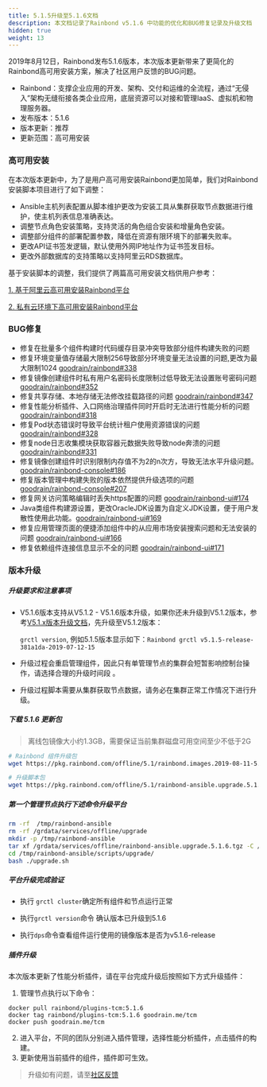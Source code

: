 ```yaml
---
title: 5.1.5升级至5.1.6文档
description: 本文档记录了Rainbond v5.1.6 中功能的优化和BUG修复记录及升级文档
hidden: true
weight: 13
---
```




2019年8月12日，Rainbond发布5.1.6版本，本次版本更新带来了更简化的Rainbond高可用安装方案，解决了社区用户反馈的BUG问题。

- Rainbond：支撑企业应用的开发、架构、交付和运维的全流程，通过“无侵入”架构无缝衔接各类企业应用，底层资源可以对接和管理IaaS、虚拟机和物理服务器。
- 发布版本：5.1.6
- 版本更新：推荐
- 更新范围：高可用安装

### 高可用安装

在本次版本更新中，为了是用户高可用安装Rainbond更加简单，我们对Rainbond安装脚本项目进行了如下调整：

* Ansible主机列表配置从脚本维护更改为安装工具从集群获取节点数据进行维护，使主机列表信息准确表达。
* 调整节点角色安装策略，支持灵活的角色组合安装和增量角色安装。
* 调整部分组件的部署配置参数，降低在资源有限环境下的部署失败率。
* 更改API证书签发逻辑，默认使用外网IP地址作为证书签发目标。
* 更改外部数据库的支持策略以支持阿里云RDS数据库。

基于安装脚本的调整，我们提供了两篇高可用安装文档供用户参考：

[1. 基于阿里云高可用安装Rainbond平台](../user-operations/install/install-base-alicloud/)

[2. 私有云环境下高可用安装Rainbond平台](../user-operations/install/install-base-ha/)

### BUG修复

* 修复在批量多个组件构建时代码缓存目录冲突导致部分组件构建失败的问题
* 修复环境变量值存储最大限制256导致部分环境变量无法设置的问题,更改为最大限制1024 [goodrain/rainbond#338](https://github.com/goodrain/rainbond/issues/338)
* 修复镜像创建组件时私有用户名密码长度限制过低导致无法设置账号密码问题 [goodrain/rainbond#352](https://github.com/goodrain/rainbond/issues/352)
* 修复共享存储、本地存储无法修改挂载路径的问题 [goodrain/rainbond#347](https://github.com/goodrain/rainbond/issues/347)
* 修复性能分析插件、入口网络治理插件同时开启时无法进行性能分析的问题 [goodrain/rainbond#318](https://github.com/goodrain/rainbond/issues/318)
* 修复Pod状态错误时导致平台统计租户使用资源错误的问题 [goodrain/rainbond#328](https://github.com/goodrain/rainbond/issues/328)
* 修复node日志收集模块获取容器元数据失败导致node奔溃的问题 [goodrain/rainbond#331](https://github.com/goodrain/rainbond/issues/331)
* 修复镜像创建组件时识别限制内存值不为2的n次方，导致无法水平升级问题。[goodrain/rainbond-console#186](https://github.com/goodrain/rainbond-console/issues/186)
* 修复版本管理中构建失败的版本依然提供升级选项的问题 [goodrain/rainbond-console#207](https://github.com/goodrain/rainbond-console/issues/207)
* 修复网关访问策略编辑时丢失https配置的问题 [goodrain/rainbond-ui#174](https://github.com/goodrain/rainbond-ui/issues/174)
* Java类组件构建源设置，更改OracleJDK设置为自定义JDK设置，便于用户发散性使用此功能。[goodrain/rainbond-ui#169](https://github.com/goodrain/rainbond-ui/issues/169)
* 修复应用管理页面的便捷添加组件中的从应用市场安装搜索问题和无法安装的问题 [goodrain/rainbond-ui#166](https://github.com/goodrain/rainbond-ui/issues/166)
* 修复依赖组件连接信息显示不全的问题 [goodrain/rainbond-ui#171](https://github.com/goodrain/rainbond-ui/issues/171)



### 版本升级

##### 升级要求和注意事项

- V5.1.6版本支持从V5.1.2 - V5.1.6版本升级，如果你还未升级到V5.1.2版本，参考[V5.1.x版本升级文档](./5.1.2-5.1.3)，先升级至V5.1.2版本：

  `grctl version`,  例如5.1.5版本显示如下：`Rainbond grctl v5.1.5-release-381a1da-2019-07-12-15`  

- 升级过程会重启管理组件，因此只有单管理节点的集群会短暂影响控制台操作，请选择合理的升级时间段 。

- 升级过程脚本需要从集群获取节点数据，请务必在集群正常工作情况下进行升级。

##### 下载 5.1.6 更新包

> 离线包镜像大小约1.3GB，需要保证当前集群磁盘可用空间至少不低于2G

```bash
# Rainbond 组件升级包
wget https://pkg.rainbond.com/offline/5.1/rainbond.images.2019-08-11-5.1.6.tgz -O /grdata/services/offline/rainbond.images.upgrade.5.1.6.tgz

# 升级脚本包
wget https://pkg.rainbond.com/offline/5.1/rainbond-ansible.upgrade.5.1.6.tgz -O /grdata/services/offline/rainbond-ansible.upgrade.5.1.6.tgz
```

##### 第一个管理节点执行下述命令升级平台

```bash
rm -rf  /tmp/rainbond-ansible
rm -rf /grdata/services/offline/upgrade
mkdir -p /tmp/rainbond-ansible
tar xf /grdata/services/offline/rainbond-ansible.upgrade.5.1.6.tgz -C /tmp/rainbond-ansible
cd /tmp/rainbond-ansible/scripts/upgrade/
bash ./upgrade.sh
```

##### 平台升级完成验证

- 执行 `grctl cluster`确定所有组件和节点运行正常

- 执行`grctl version`命令 确认版本已升级到5.1.6

- 执行`dps`命令查看组件运行使用的镜像版本是否为v5.1.6-release

##### 插件升级

本次版本更新了性能分析插件，请在平台完成升级后按照如下方式升级插件：

1. 管理节点执行以下命令：

```
docker pull rainbond/plugins-tcm:5.1.6
docker tag rainbond/plugins-tcm:5.1.6 goodrain.me/tcm
docker push goodrain.me/tcm
```

2. 进入平台，不同的团队分别进入插件管理，选择性能分析插件，点击插件的构建。
3. 更新使用当前插件的组件，插件即可生效。

>升级如有问题，请至[社区反馈](https://t.goodrain.com/)